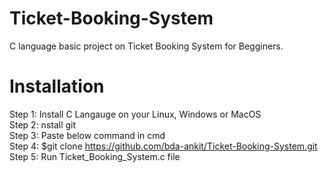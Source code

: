 # Ticket-Booking-System
C language basic project on Ticket Booking System for Begginers.

# Installation 
Step 1: Install C Langauge on your Linux, Windows or MacOS<br />
Step 2: nstall git<br />
Step 3: Paste below command in cmd<br />
Step 4: $git clone https://github.com/bda-ankit/Ticket-Booking-System.git
Step 5: Run Ticket_Booking_System.c file

